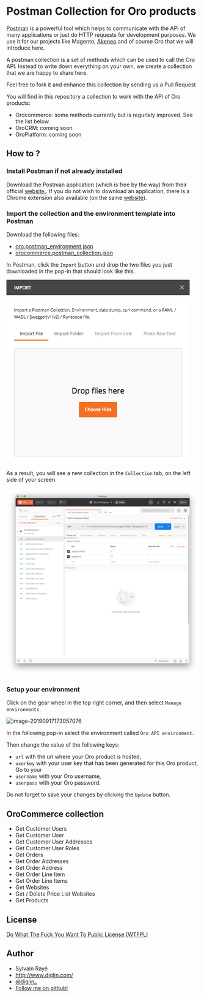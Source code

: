 # Postman Collection for Oro products

[Postman](https://www.getpostman.com/) is a powerful tool which helps to communicate with the API of many applications or just do HTTP requests for development purposes. We use it for our projects like Magento, [Akeneo](https://github.com/akeneo/pim-api-docs/tree/master/content/files) and of course Oro that we will introduce here.

A postman collection is a set of methods which can be used to call the Oro API. Instead to write down everything on your own, we create a collection that we are happy to share here.

Feel free to fork it and enhance this collection by sending us a Pull Request

You will find in this repository a collection to work with the API of Oro products:

- Orocommerce: some methods currently but is regurlaly improved. See the list below.
- OroCRM: coming soon
- OroPlatform: coming soon

## How to ?

### Install Postman if not already installed

Download the Postman application (which is free by the way) from their official [website.](https://www.getpostman.com/apps). If you do not wish to download an application, there is a Chrome extension also available (on the same [website](https://www.getpostman.com/apps)).

### Import the collection and the environment template into Postman

Download the following files:

- [oro.postman_environment.json](oro.postman_environment.json) 
- [orocommerce.postman_collection.json](orocommerce/orocommerce.postman_collection.json)

In Postman, click the `Import` button and drop the two files you just downloaded in the pop-in that should look like this.

![drop-files-in-postman](docs/drop-files-in-postman.png)

As a result, you will see a new collection in the `Collection` tab, on the left side of your screen.

![collection_orocommerce](docs/collection_orocommerce.png)

### Setup your environment

Click on the gear wheel in the top right corner, and then select `Manage environments`.

![image-20190917173057076](/Users/sylvainraye/Sites/git/postman-collection/docs/manage-env.png)

In the following pop-in select the environment called `Oro API environment`.

Then change the value of the following keys:

- `url` with the url where your Oro product is hosted,
- `userkey` with your user key that has been generated for this Oro product, Go to your 
- `username` with your Oro username,
- `userpass` with your Oro password.

Do not forget to save your changes by clicking the `Update` button.

## OroCommerce collection

- Get Customer Users
- Get Customer User
- Get Customer User Addresses
- Get Customer User Roles
- Get Orders
- Get Order Addresses
- Get Order Address
- Get Order Line Item
- Get Order Line Items
- Get Websites
- Get / Delete Price List Websites
- Get Products

## License

[Do What The Fuck You Want To Public License (WTFPL)](http://www.wtfpl.net/)

## Author

* Sylvain Rayé
* http://www.diglin.com/
* [@diglin_](https://twitter.com/diglin_)
* [Follow me on github!](https://github.com/diglin)